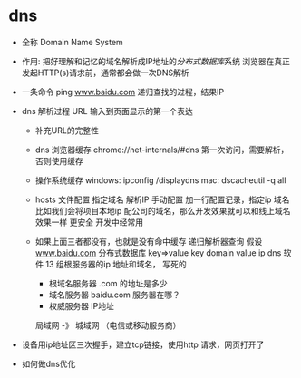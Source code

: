 # dns

- 全称 Domain Name System
- 作用: 把好理解和记忆的域名解析成IP地址的*分布式数据库*系统
    浏览器在真正发起HTTP(s)请求前，通常都会做一次DNS解析
- 一条命令
    ping www.baidu.com 递归查找的过程，结果IP

- dns 解析过程
    URL 输入到页面显示的第一个表达
    - 补充URL的完整性
    - dns 浏览器缓存
        chrome://net-internals/#dns
        第一次访问，需要解析，否则使用缓存
    - 操作系统缓存
        windows: ipconfig /displaydns
        mac: dscacheutil -q all
    - hosts 文件配置
        指定域名 解析IP 手动配置
        加一行配置记录，指定ip 域名
        比如我们会将项目本地ip 配公司的域名，那么开发效果就可以和线上域名效果一样 更安全
        开发中经常用
    - 如果上面三者都没有，也就是没有命中缓存
        递归解析器查询
        假设 www.baidu.com
        分布式数据库 key=>value key domain value ip
        dns 软件 13 组根服务器的ip 地址和域名，
        写死的

        - 根域名服务器
            .com 的地址是多少
        - 域名服务器
            baidu.com 服务器在哪？
        - 权威服务器
            IP地址

        局域网 -》 城域网 （电信或移动服务商）

- 设备用ip地址区三次握手，建立tcp链接，使用http 请求，网页打开了

- 如何做dns优化

